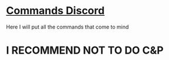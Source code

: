 # <a href="https://github.com/ll-Exanime-ll/CommandsDiscord">Commands Discord</a>

Here I will put all the commands that come to mind

# I RECOMMEND NOT TO DO C&P
